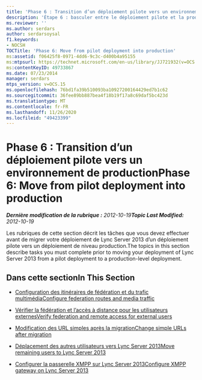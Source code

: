 ```yaml
---
title: 'Phase 6 : Transition d’un déploiement pilote vers un environnement de production'
description: 'Étape 6 : basculer entre le déploiement pilote et la production.'
ms.reviewer: ''
ms.author: serdars
author: serdarsoysal
f1.keywords:
- NOCSH
TOCTitle: 'Phase 6: Move from pilot deployment into production'
ms:assetid: f06425f8-0971-4dd6-9c3c-d400b4a95155
ms:mtpsurl: https://technet.microsoft.com/en-us/library/JJ721932(v=OCS.15)
ms:contentKeyID: 49733867
ms.date: 07/23/2014
manager: serdars
mtps_version: v=OCS.15
ms.openlocfilehash: 76bd1fa39b510093ba10927200164429ed7b1c62
ms.sourcegitcommit: 36fee89bb887bea4f18b19f17a8c69daf5bc423d
ms.translationtype: MT
ms.contentlocale: fr-FR
ms.lasthandoff: 11/26/2020
ms.locfileid: "49423399"
---
```

# <a name="phase-6-move-from-pilot-deployment-into-production"></a><span data-ttu-id="551a8-103">Phase 6 : Transition d’un déploiement pilote vers un environnement de production</span><span class="sxs-lookup"><span data-stu-id="551a8-103">Phase 6: Move from pilot deployment into production</span></span>

<div data-xmlns="http://www.w3.org/1999/xhtml">

<div class="topic" data-xmlns="http://www.w3.org/1999/xhtml" data-msxsl="urn:schemas-microsoft-com:xslt" data-cs="https://msdn.microsoft.com/">

<div data-asp="https://msdn2.microsoft.com/asp">



</div>

<div id="mainSection">

<div id="mainBody"><span data-ttu-id="551a8-104">

<span> </span></span><span class="sxs-lookup"><span data-stu-id="551a8-104">

<span> </span></span></span>

<span data-ttu-id="551a8-105">_**Dernière modification de la rubrique :** 2012-10-19_</span><span class="sxs-lookup"><span data-stu-id="551a8-105">_**Topic Last Modified:** 2012-10-19_</span></span>

<span data-ttu-id="551a8-106">Les rubriques de cette section décrit les tâches que vous devez effectuer avant de migrer votre déploiement de Lync Server 2013 d’un déploiement pilote vers un déploiement de niveau production.</span><span class="sxs-lookup"><span data-stu-id="551a8-106">The topics in this section describe tasks you must complete prior to moving your deployment of Lync Server 2013 from a pilot deployment to a production-level deployment.</span></span>

<div>

## <a name="in-this-section"></a><span data-ttu-id="551a8-107">Dans cette section</span><span class="sxs-lookup"><span data-stu-id="551a8-107">In This Section</span></span>

  - [<span data-ttu-id="551a8-108">Configuration des itinéraires de fédération et du trafic multimédia</span><span class="sxs-lookup"><span data-stu-id="551a8-108">Configure federation routes and media traffic</span></span>](configure-federation-routes-and-media-traffic.md)

  - [<span data-ttu-id="551a8-109">Vérifier la fédération et l’accès à distance pour les utilisateurs externes</span><span class="sxs-lookup"><span data-stu-id="551a8-109">Verify federation and remote access for external users</span></span>](verify-federation-and-remote-access-for-external-users.md)

  - [<span data-ttu-id="551a8-110">Modification des URL simples après la migration</span><span class="sxs-lookup"><span data-stu-id="551a8-110">Change simple URLs after migration</span></span>](change-simple-urls-after-migration.md)

  - [<span data-ttu-id="551a8-111">Déplacement des autres utilisateurs vers Lync Server 2013</span><span class="sxs-lookup"><span data-stu-id="551a8-111">Move remaining users to Lync Server 2013</span></span>](move-remaining-users-to-lync-server-2013.md)

  - [<span data-ttu-id="551a8-112">Configurer la passerelle XMPP sur Lync Server 2013</span><span class="sxs-lookup"><span data-stu-id="551a8-112">Configure XMPP gateway on Lync Server 2013</span></span>](configure-xmpp-gateway-on-lync-server-2013.md)

<span data-ttu-id="551a8-113"></div>

</div>

<span> </span>

</div>

</div>

</span><span class="sxs-lookup"><span data-stu-id="551a8-113"></div>

</div>

<span> </span>

</div>

</div>

</span></span></div>

